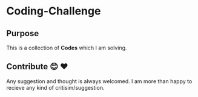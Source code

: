 # Coding-Challenge

## Purpose
 
This is a collection of **Codes** which I am solving. 


## Contribute 😊 ❤️ 
Any suggestion and thought is always welcomed. I am more than happy to recieve any kind of critisim/suggestion.



